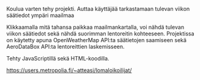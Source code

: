 Koulua varten tehy projekti. Auttaa käyttäjää tarkastamaan tulevan viikon säätiedot ympäri maailmaa

Klikkaamalla mitä tahansa paikkaa maailmankartalla, voi nähdä tulevan viikon säätiedot sekä nähdä suorimman lentoreitin kohteeseen. Projektissa on käytetty apuna OpenWeatherMap API:ta säätietojen saamiseen sekä AeroDataBox API:ta lentoreittien laskemisseen.

Tehty JavaScriptillä sekä HTML-koodilla.

https://users.metropolia.fi/~atteasi/lomaloikoilijat/
